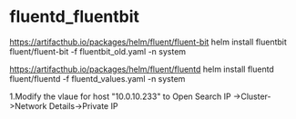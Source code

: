 # fluentd_fluentbit
https://artifacthub.io/packages/helm/fluent/fluent-bit
helm install fluentbit fluent/fluent-bit -f fluentbit_old.yaml -n system

https://artifacthub.io/packages/helm/fluent/fluentd
helm install fluentd fluent/fluentd -f fluentd_values.yaml -n system

1.Modify the vlaue for host "10.0.10.233" to Open Search IP ->Cluster->Network Details->Private IP




